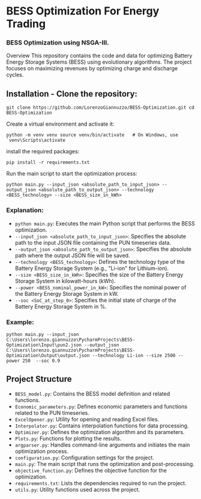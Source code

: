 # BESS Optimization For Energy Trading
### BESS Optimization using NSGA-III.

Overview This repository contains the code and data for optimizing Battery Energy Storage Systems (BESS) using evolutionary algorithms. The project focuses on maximizing revenues by optimizing charge and discharge cycles.

## Installation - Clone the repository: 

``git clone https://github.com/LorenzoGiannuzzo/BESS-Optimization.git cd BESS-Optimization``

Create a virtual environment and activate it:

``python -m venv venv source venv/bin/activate   # On Windows, use `venv\Scripts\activate``

install the required packages:

`pip install -r requirements.txt`

Run the main script to start the optimization process:

`python main.py --input_json <absolute_path_to_input_json> --output_json <absolute_path_to_output_json> --technology <BESS_technology> --size <BESS_size_in_kWh>`
### Explanation:

- `python main.py`: Executes the main Python script that performs the BESS optimization.
- `--input_json <absolute_path_to_input_json>`: Specifies the absolute path to the input JSON file containing the PUN timeseries data.
- `--output_json <absolute_path_to_output_json>`: Specifies the absolute path where the output JSON file will be saved.
- `--technology <BESS_technology>`: Defines the technology type of the Battery Energy Storage System (e.g., "Li-ion" for Lithium-ion).
- `--size <BESS_size_in_kWh>`: Specifies the size of the Battery Energy Storage System in kilowatt-hours (kWh).
- `--power <BESS_nominal_power_in_kW>`: Specifies the nominal power of the Battery Energy Storage System in kW.
- `--soc <SoC_at_step_0>`: Specifies the initial state of charge of the Battery Energy Storage System in %.

### Example:

`python main.py --input_json C:\Users\lorenzo.giannuzzo\PycharmProjects\BESS-Optimization\Input\pun2.json --output_json C:\Users\lorenzo.giannuzzo\PycharmProjects\BESS-Optimization\Output\output.json --technology Li-ion --size 2500 --power 250  --soc 0.9
`

## Project Structure

- `BESS_model.py`: Contains the BESS model definition and related functions.
- `Economic_parameters.py`: Defines economic parameters and functions related to the PUN timeseries.
- `ExcelOpener.py`: Utility for opening and reading Excel files.
- `Interpolator.py`: Contains interpolation functions for data processing.
- `Optimizer.py`: Defines the optimization algorithm and its parameters.
- `Plots.py`: Functions for plotting the results.
- `argparser.py`: Handles command-line arguments and initiates the main optimization process.
- `configuration.py`: Configuration settings for the project.
- `main.py`: The main script that runs the optimization and post-processing.
- `objective_function.py`: Defines the objective function for the optimization.
- `requirements.txt`: Lists the dependencies required to run the project.
- `utils.py`: Utility functions used across the project.